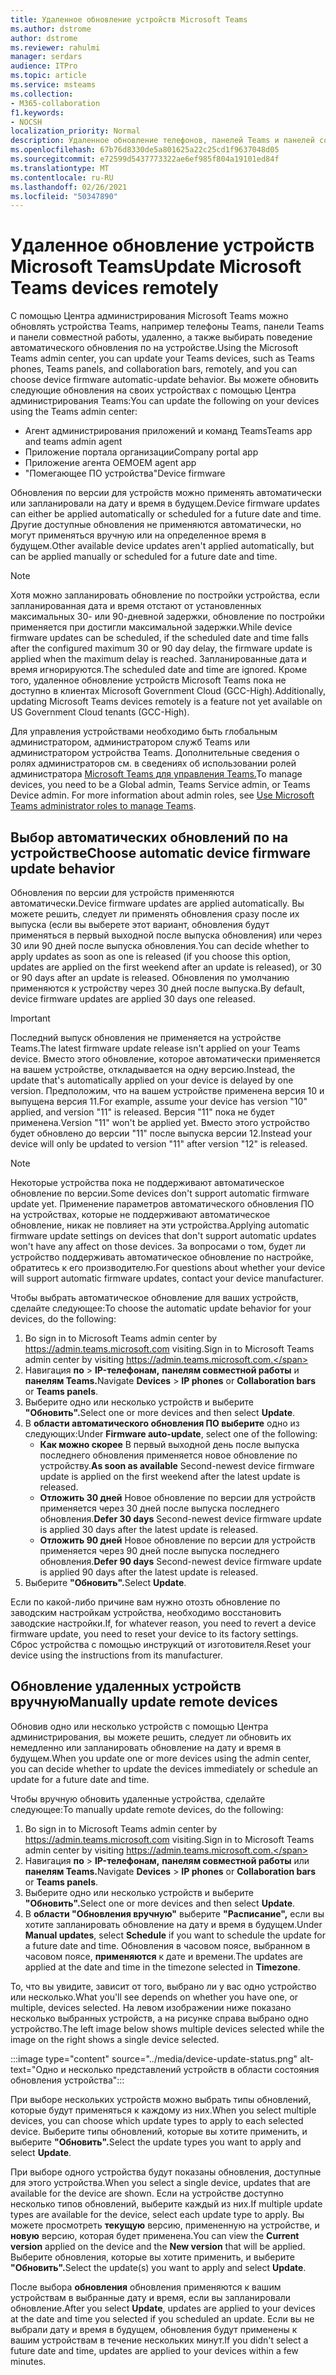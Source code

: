```yaml
---
title: Удаленное обновление устройств Microsoft Teams
ms.author: dstrome
author: dstrome
ms.reviewer: rahulmi
manager: serdars
audience: ITPro
ms.topic: article
ms.service: msteams
ms.collection:
- M365-collaboration
f1.keywords:
- NOCSH
localization_priority: Normal
description: Удаленное обновление телефонов, панелей Teams и панелей совместной работы с помощью Центра администрирования Teams
ms.openlocfilehash: 67b76d8330de5a801625a22c25cd1f9637048d05
ms.sourcegitcommit: e72599d5437773322ae6ef985f804a19101ed84f
ms.translationtype: MT
ms.contentlocale: ru-RU
ms.lasthandoff: 02/26/2021
ms.locfileid: "50347890"
---
```

# <a name="update-microsoft-teams-devices-remotely"></a><span data-ttu-id="50dd9-103">Удаленное обновление устройств Microsoft Teams</span><span class="sxs-lookup"><span data-stu-id="50dd9-103">Update Microsoft Teams devices remotely</span></span>

<span data-ttu-id="50dd9-104">С помощью Центра администрирования Microsoft Teams можно обновлять устройства Teams, например телефоны Teams, панели Teams и панели совместной работы, удаленно, а также выбирать поведение автоматического обновления по на устройстве.</span><span class="sxs-lookup"><span data-stu-id="50dd9-104">Using the Microsoft Teams admin center, you can update your Teams devices, such as Teams phones, Teams panels, and collaboration bars, remotely, and you can choose device firmware automatic-update behavior.</span></span> <span data-ttu-id="50dd9-105">Вы можете обновить следующие обновления на своих устройствах с помощью Центра администрирования Teams:</span><span class="sxs-lookup"><span data-stu-id="50dd9-105">You can update the following on your devices using the Teams admin center:</span></span>

- <span data-ttu-id="50dd9-106">Агент администрирования приложений и команд Teams</span><span class="sxs-lookup"><span data-stu-id="50dd9-106">Teams app and teams admin agent</span></span>
- <span data-ttu-id="50dd9-107">Приложение портала организации</span><span class="sxs-lookup"><span data-stu-id="50dd9-107">Company portal app</span></span>
- <span data-ttu-id="50dd9-108">Приложение агента OEM</span><span class="sxs-lookup"><span data-stu-id="50dd9-108">OEM agent app</span></span>
- <span data-ttu-id="50dd9-109">"Помегающее ПО устройства"</span><span class="sxs-lookup"><span data-stu-id="50dd9-109">Device firmware</span></span>

<span data-ttu-id="50dd9-110">Обновления по версии для устройств можно применять автоматически или запланировали на дату и время в будущем.</span><span class="sxs-lookup"><span data-stu-id="50dd9-110">Device firmware updates can either be applied automatically or scheduled for a future date and time.</span></span> <span data-ttu-id="50dd9-111">Другие доступные обновления не применяются автоматически, но могут применяться вручную или на определенное время в будущем.</span><span class="sxs-lookup"><span data-stu-id="50dd9-111">Other available device updates aren't applied automatically, but can be applied manually or scheduled for a future date and time.</span></span>

> [!NOTE]
> <span data-ttu-id="50dd9-112">Хотя можно запланировать обновление по постройки устройства, если запланированная дата и время отстают от установленных максимальных 30- или 90-дневной задержки, обновление по постройки применяется при достигли максимальной задержки.</span><span class="sxs-lookup"><span data-stu-id="50dd9-112">While device firmware updates can be scheduled, if the scheduled date and time falls after the configured maximum 30 or 90 day delay, the firmware update is applied when the maximum delay is reached.</span></span> <span data-ttu-id="50dd9-113">Запланированные дата и время игнорируются.</span><span class="sxs-lookup"><span data-stu-id="50dd9-113">The scheduled date and time are ignored.</span></span> <span data-ttu-id="50dd9-114">Кроме того, удаленное обновление устройств Microsoft Teams пока не доступно в клиентах Microsoft Government Cloud (GCC-High).</span><span class="sxs-lookup"><span data-stu-id="50dd9-114">Additionally, updating Microsoft Teams devices remotely is a feature not yet available on US Government Cloud tenants (GCC-High).</span></span>

<span data-ttu-id="50dd9-115">Для управления устройствами необходимо быть глобальным администратором, администратором служб Teams или администратором устройства Teams. Дополнительные сведения о ролях администраторов см. в сведениях об использовании ролей администратора [Microsoft Teams для управления Teams.](../using-admin-roles.md)</span><span class="sxs-lookup"><span data-stu-id="50dd9-115">To manage devices, you need to be a Global admin, Teams Service admin, or Teams Device admin. For more information about admin roles, see [Use Microsoft Teams administrator roles to manage Teams](../using-admin-roles.md).</span></span>

## <a name="choose-automatic-device-firmware-update-behavior"></a><span data-ttu-id="50dd9-116">Выбор автоматических обновлений по на устройстве</span><span class="sxs-lookup"><span data-stu-id="50dd9-116">Choose automatic device firmware update behavior</span></span>

<span data-ttu-id="50dd9-117">Обновления по версии для устройств применяются автоматически.</span><span class="sxs-lookup"><span data-stu-id="50dd9-117">Device firmware updates are applied automatically.</span></span> <span data-ttu-id="50dd9-118">Вы можете решить, следует ли применять обновления сразу после их выпуска (если вы выберете этот вариант, обновления будут применяться в первый выходной после выпуска обновления) или через 30 или 90 дней после выпуска обновления.</span><span class="sxs-lookup"><span data-stu-id="50dd9-118">You can decide whether to apply updates as soon as one is released (if you choose this option, updates are applied on the first weekend after an update is released), or 30 or 90 days after an update is released.</span></span> <span data-ttu-id="50dd9-119">Обновления по умолчанию применяются к устройству через 30 дней после выпуска.</span><span class="sxs-lookup"><span data-stu-id="50dd9-119">By default, device firmware updates are applied 30 days one released.</span></span>

> [!IMPORTANT]
> <span data-ttu-id="50dd9-120">Последний выпуск обновления не применяется на устройстве Teams.</span><span class="sxs-lookup"><span data-stu-id="50dd9-120">The latest firmware update release isn't applied on your Teams device.</span></span> <span data-ttu-id="50dd9-121">Вместо этого обновление, которое автоматически применяется на вашем устройстве, откладывается на одну версию.</span><span class="sxs-lookup"><span data-stu-id="50dd9-121">Instead, the update that's automatically applied on your device is delayed by one version.</span></span> <span data-ttu-id="50dd9-122">Предположим, что на вашем устройстве применена версия 10 и выпущена версия 11.</span><span class="sxs-lookup"><span data-stu-id="50dd9-122">For example, assume your device has version "10" applied, and version "11" is released.</span></span> <span data-ttu-id="50dd9-123">Версия "11" пока не будет применена.</span><span class="sxs-lookup"><span data-stu-id="50dd9-123">Version "11" won't be applied yet.</span></span> <span data-ttu-id="50dd9-124">Вместо этого устройство будет обновлено до версии "11" после выпуска версии 12.</span><span class="sxs-lookup"><span data-stu-id="50dd9-124">Instead your device will only be updated to version "11" after version "12" is released.</span></span>

> [!NOTE]
> <span data-ttu-id="50dd9-125">Некоторые устройства пока не поддерживают автоматическое обновление по версии.</span><span class="sxs-lookup"><span data-stu-id="50dd9-125">Some devices don't support automatic firmware update yet.</span></span> <span data-ttu-id="50dd9-126">Применение параметров автоматического обновления ПО на устройствах, которые не поддерживают автоматическое обновление, никак не повлияет на эти устройства.</span><span class="sxs-lookup"><span data-stu-id="50dd9-126">Applying automatic firmware update settings on devices that don't support automatic updates won't have any affect on those devices.</span></span> <span data-ttu-id="50dd9-127">За вопросами о том, будет ли устройство поддерживать автоматическое обновление по настройке, обратитесь к его производителю.</span><span class="sxs-lookup"><span data-stu-id="50dd9-127">For questions about whether your device will support automatic firmware updates, contact your device manufacturer.</span></span>

<span data-ttu-id="50dd9-128">Чтобы выбрать автоматическое обновление для ваших устройств, сделайте следующее:</span><span class="sxs-lookup"><span data-stu-id="50dd9-128">To choose the automatic update behavior for your devices, do the following:</span></span>

1. <span data-ttu-id="50dd9-129">Во sign in to Microsoft Teams admin center by https://admin.teams.microsoft.com visiting.</span><span class="sxs-lookup"><span data-stu-id="50dd9-129">Sign in to Microsoft Teams admin center by visiting https://admin.teams.microsoft.com.</span></span>
2. <span data-ttu-id="50dd9-130">Навигация **по**  >  **IP-телефонам,** **панелям совместной работы** и **панелям Teams.**</span><span class="sxs-lookup"><span data-stu-id="50dd9-130">Navigate **Devices** > **IP phones** or **Collaboration bars** or **Teams panels**.</span></span>
3. <span data-ttu-id="50dd9-131">Выберите одно или несколько устройств и выберите **"Обновить".**</span><span class="sxs-lookup"><span data-stu-id="50dd9-131">Select one or more devices and then select **Update**.</span></span>
4. <span data-ttu-id="50dd9-132">В **области автоматического обновления ПО выберите** одно из следующих:</span><span class="sxs-lookup"><span data-stu-id="50dd9-132">Under **Firmware auto-update**, select one of the following:</span></span>
    - <span data-ttu-id="50dd9-133">**Как можно скорее** В первый выходной день после выпуска последнего обновления применяется новое обновление по устройству.</span><span class="sxs-lookup"><span data-stu-id="50dd9-133">**As soon as available** Second-newest device firmware update is applied on the first weekend after the latest update is released.</span></span>
    - <span data-ttu-id="50dd9-134">**Отложить 30 дней** Новое обновление по версии для устройств применяется через 30 дней после выпуска последнего обновления.</span><span class="sxs-lookup"><span data-stu-id="50dd9-134">**Defer 30 days** Second-newest device firmware update is applied 30 days after the latest update is released.</span></span>
    - <span data-ttu-id="50dd9-135">**Отложить 90 дней** Новое обновление по версии для устройств применяется через 90 дней после выпуска последнего обновления.</span><span class="sxs-lookup"><span data-stu-id="50dd9-135">**Defer 90 days** Second-newest device firmware update is applied 90 days after the latest update is released.</span></span>
5. <span data-ttu-id="50dd9-136">Выберите **"Обновить".**</span><span class="sxs-lookup"><span data-stu-id="50dd9-136">Select **Update**.</span></span>

<span data-ttu-id="50dd9-137">Если по какой-либо причине вам нужно отозть обновление по заводским настройкам устройства, необходимо восстановить заводские настройки.</span><span class="sxs-lookup"><span data-stu-id="50dd9-137">If, for whatever reason, you need to revert a device firmware update, you need to reset your device to its factory settings.</span></span> <span data-ttu-id="50dd9-138">Сброс устройства с помощью инструкций от изготовителя.</span><span class="sxs-lookup"><span data-stu-id="50dd9-138">Reset your device using the instructions from its manufacturer.</span></span>  

## <a name="manually-update-remote-devices"></a><span data-ttu-id="50dd9-139">Обновление удаленных устройств вручную</span><span class="sxs-lookup"><span data-stu-id="50dd9-139">Manually update remote devices</span></span>

<span data-ttu-id="50dd9-140">Обновив одно или несколько устройств с помощью Центра администрирования, вы можете решить, следует ли обновить их немедленно или запланировать обновление на дату и время в будущем.</span><span class="sxs-lookup"><span data-stu-id="50dd9-140">When you update one or more devices using the admin center, you can decide whether to update the devices immediately or schedule an update for a future date and time.</span></span>

<span data-ttu-id="50dd9-141">Чтобы вручную обновить удаленные устройства, сделайте следующее:</span><span class="sxs-lookup"><span data-stu-id="50dd9-141">To manually update remote devices, do the following:</span></span>

1. <span data-ttu-id="50dd9-142">Во sign in to Microsoft Teams admin center by https://admin.teams.microsoft.com visiting.</span><span class="sxs-lookup"><span data-stu-id="50dd9-142">Sign in to Microsoft Teams admin center by visiting https://admin.teams.microsoft.com.</span></span>
2. <span data-ttu-id="50dd9-143">Навигация **по**  >  **IP-телефонам,** **панелям совместной работы** или **панелям Teams.**</span><span class="sxs-lookup"><span data-stu-id="50dd9-143">Navigate  **Devices** > **IP phones** or **Collaboration bars** or **Teams panels**.</span></span>
3. <span data-ttu-id="50dd9-144">Выберите одно или несколько устройств и выберите **"Обновить".**</span><span class="sxs-lookup"><span data-stu-id="50dd9-144">Select one or more devices and then select **Update**.</span></span>
4. <span data-ttu-id="50dd9-145">В **области "Обновления вручную"** выберите **"Расписание",** если вы хотите запланировать обновление на дату и время в будущем.</span><span class="sxs-lookup"><span data-stu-id="50dd9-145">Under **Manual updates**, select **Schedule** if you want to schedule the update for a future date and time.</span></span> <span data-ttu-id="50dd9-146">Обновления в часовом поясе, выбранном в часовом поясе, **применяются** к дате и времени.</span><span class="sxs-lookup"><span data-stu-id="50dd9-146">The updates are applied at the date and time in the timezone selected in **Timezone**.</span></span>

<span data-ttu-id="50dd9-147">То, что вы увидите, зависит от того, выбрано ли у вас одно устройство или несколько.</span><span class="sxs-lookup"><span data-stu-id="50dd9-147">What you'll see depends on whether you have one, or multiple, devices selected.</span></span> <span data-ttu-id="50dd9-148">На левом изображении ниже показано несколько выбранных устройств, а на рисунке справа выбрано одно устройство.</span><span class="sxs-lookup"><span data-stu-id="50dd9-148">The left image below shows multiple devices selected while the image on the right shows a single device selected.</span></span>

:::image type="content" source="../media/device-update-status.png" alt-text="Одно и несколько представлений устройств в области состояния обновления устройства":::

<span data-ttu-id="50dd9-150">При выборе нескольких устройств можно выбрать типы обновлений, которые будут применяться к каждому из них.</span><span class="sxs-lookup"><span data-stu-id="50dd9-150">When you select multiple devices, you can choose which update types to apply to each selected device.</span></span> <span data-ttu-id="50dd9-151">Выберите типы обновлений, которые вы хотите применить, и выберите **"Обновить".**</span><span class="sxs-lookup"><span data-stu-id="50dd9-151">Select the update types you want to apply and select **Update**.</span></span>

<span data-ttu-id="50dd9-152">При выборе одного устройства будут показаны обновления, доступные для этого устройства.</span><span class="sxs-lookup"><span data-stu-id="50dd9-152">When you select a single device, updates that are available for the device are shown.</span></span> <span data-ttu-id="50dd9-153">Если на устройстве доступно несколько типов обновлений, выберите каждый из них.</span><span class="sxs-lookup"><span data-stu-id="50dd9-153">If multiple update types are available for the device, select each update type to apply.</span></span> <span data-ttu-id="50dd9-154">Вы можете просмотреть **текущую** версию, примененную на устройстве, и **новую** версию, которая будет применена.</span><span class="sxs-lookup"><span data-stu-id="50dd9-154">You can view the **Current version** applied on the device and the **New version** that will be applied.</span></span> <span data-ttu-id="50dd9-155">Выберите обновления, которые вы хотите применить, и выберите **"Обновить".**</span><span class="sxs-lookup"><span data-stu-id="50dd9-155">Select the update(s) you want to apply and select **Update**.</span></span>

<span data-ttu-id="50dd9-156">После выбора **обновления** обновления применяются к вашим устройствам в выбранные дату и время, если вы запланировали обновление.</span><span class="sxs-lookup"><span data-stu-id="50dd9-156">After you select **Update**, updates are applied to your devices at the date and time you selected if you scheduled an update.</span></span> <span data-ttu-id="50dd9-157">Если вы не выбрали дату и время в будущем, обновления будут применены к вашим устройствам в течение нескольких минут.</span><span class="sxs-lookup"><span data-stu-id="50dd9-157">If you didn't select a future date and time, updates are applied to your devices within a few minutes.</span></span>
